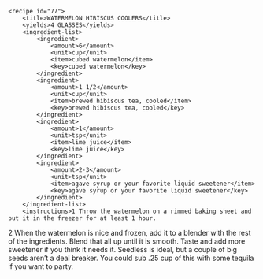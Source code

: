 <?xml version="1.0" encoding="UTF-8"?>
<!DOCTYPE gourmetDoc>
<gourmetDoc>

	<recipe id="77">
		<title>WATERMELON HIBISCUS COOLERS</title>
		<yields>4 GLASSES</yields>
		<ingredient-list>
			<ingredient>
				<amount>6</amount>
				<unit>cup</unit>
				<item>cubed watermelon</item>
				<key>cubed watermelon</key>
			</ingredient>
			<ingredient>
				<amount>1 1/2</amount>
				<unit>cup</unit>
				<item>brewed hibiscus tea, cooled</item>
				<key>brewed hibiscus tea, cooled</key>
			</ingredient>
			<ingredient>
				<amount>1</amount>
				<unit>tsp</unit>
				<item>lime juice</item>
				<key>lime juice</key>
			</ingredient>
			<ingredient>
				<amount>2-3</amount>
				<unit>tsp</unit>
				<item>agave syrup or your favorite liquid sweetener</item>
				<key>agave syrup or your favorite liquid sweetener</key>
			</ingredient>
		</ingredient-list>
		<instructions>1 Throw the watermelon on a rimmed baking sheet and put it in the freezer for at least 1 hour.
2 When the watermelon is nice and frozen, add it to a blender with the rest of the ingredients.
Blend that all up until it is smooth. Taste and add more sweetener if you think it needs it.</instructions>
		<modifications>Seedless is ideal, but a couple of big seeds aren’t a deal breaker.
 You could sub .25 cup of this with some tequila if you want to party.</modifications>
	</recipe>

</gourmetDoc>